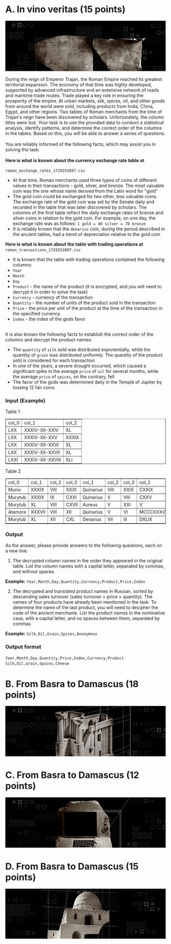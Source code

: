 # A. In vino veritas (15 points)
<p align="center">
  <img src=../../../img/a_in_vino_veritas.png/>
</p>
During the reign of Emperor Trajan, the Roman Empire reached its greatest territorial expansion. The economy of that time was highly developed, supported by advanced infrastructure and an extensive network of roads and maritime trade routes. Trade played a key role in ensuring the prosperity of the empire. At urban markets, silk, spices, oil, and other goods from around the world were sold, including products from India, China, Egypt, and other regions. Two tables of Roman merchants from the time of Trajan's reign have been discovered by scholars. Unfortunately, the column titles were lost. Your task is to use the provided data to conduct a statistical analysis, identify patterns, and determine the correct order of the columns in the tables. Based on this, you will be able to answer a series of questions.
<br><br>
You are reliably informed of the following facts, which may assist you in solving the task:
<br><br>
<b>Here is what is known about the currency exchange rate table at</b>

`roman_exchange_rates_1729253897.csv`
<br>
<list>

* At that time, Roman merchants used three types of coins of different values in their transactions - gold, silver, and bronze. The most valuable coin was the one whose name derived from the Latin word for "gold"
* The gold coin could be exchanged for two other, less valuable coins. The exchange rate of the gold coin was set by the Senate daily and recorded in the table that was later discovered by scholars. The columns of the first table reflect the daily exchange rates of bronze and silver coins in relation to the gold coin. For example, on one day, the exchange rate was as follows: `1 gold = 40 silver = 70 bronze`
* It is reliably known that the `denarius` coin, during the period described in the ancient tables, had a trend of depreciation relative to the gold coin
</list>

<b>Here is what is known about the table with trading operations at</b>
`roman_transactions_1729253897.csv`
<br>
<list>

* It is known that the table with trading operations contained the following columns:
* `Year`
* `Month`
* `Day`
* `Product` - the name of the product (it is encrypted, and you will need to decrypt it in order to solve the task)
* `Currency` - currency of the transaction
* `Quantity` - the number of units of the product sold in the transaction
* `Price` - the price per unit of the product at the time of the transaction in the specified currency
* `Index` - the index of the gods favor
</list>

<br>
It is also known the following facts to establish the correct order of the columns and decrypt the product names:
<br>
<list>

* The `quantity` of `silk` sold was distributed exponentially, while the quantity of `grain` was distributed uniformly. The quantity of the product sold is considered for each transaction
* In one of the years, a severe drought occurred, which caused a significant spike in the average `price` of `oil` for several months, while the average `price` of `spices`, on the contrary, fell
* The favor of the gods was determined daily in the Temple of Jupiter by tossing 12 fair coins
</list>

### Input (Example)
Table 1
<table border="1">
  <tr>
    <td>col_0</td>
    <td>col_1</td>
    <td>col_2</td>
  </tr>
  <tr>
    <td>LXX</td>
    <td>XXXIV-XII-XXIV</td>
    <td>XL</td>
  </tr>
  <tr>
    <td>LXX</td>
    <td>XXXIV-XII-XXV</td>
    <td>XXXIX</td>
  </tr>
  <tr>
    <td>LXX</td>
    <td>XXXIV-XII-XXVI</td>
    <td>XL</td>
  </tr>
  <tr>
    <td>LXX</td>
    <td>XXXIV-XII-XXVII</td>
    <td>XL</td>
  </tr>
  <tr>
    <td>LXXI</td>
    <td>XXXIV-XII-XXVIII</td>
    <td>XLI</td>
  </tr>
</table>

Table 2
<table border="1">
  <tr>
    <td>col_0</td>
    <td>col_1</td>
    <td>col_2</td>
    <td>col_0</td>
    <td>col_1</td>
    <td>col_2</td>
    <td>col_0</td>
    <td>col_1</td>
  </tr>
  <tr>
    <td>Muniv</td>
    <td>XXXIX</td>
    <td>VIII</td>
    <td>XXXI</td>
    <td>Quinarius</td>
    <td>VIII</td>
    <td>XXIX</td>
    <td>CXXIX</td>
  </tr>
  <tr>
    <td>Murytub</td>
    <td>XXXIX</td>
    <td>IX</td>
    <td>CXXI</td>
    <td>Quinarius</td>
    <td>V</td>
    <td>VIII</td>
    <td>CXXV</td>
  </tr>
  <tr>
    <td>Murytub</td>
    <td>XL</td>
    <td>VIII</td>
    <td>CXVII</td>
    <td>Aureus</td>
    <td>V</td>
    <td>XXI</td>
    <td>V</td>
  </tr>
  <tr>
    <td>Atamora</td>
    <td>XXXVII</td>
    <td>VIII</td>
    <td>XII</td>
    <td>Quinarius</td>
    <td>V</td>
    <td>VI</td>
    <td>MCCCXXXVII</td>
  </tr>
  <tr>
    <td>Murytub</td>
    <td>XL</td>
    <td>XII</td>
    <td>CXL</td>
    <td>Denarius</td>
    <td>VII</td>
    <td>III</td>
    <td>DXLIX</td>
  </tr>
</table>

### Output
As the answer, please provide answers to the following questions, each on a new line:
1. The decrypted column names in the order they appeared in the original table. List the column names with a capital letter, separated by commas, and without spaces

<b>Example:</b> `Year,Month,Day,Quantity,Currency,Product,Price,Index`

2. The decrypted and translated product names in Russian, sorted by descending sales turnover (sales turnover = price × quantity). The names of four products have already been mentioned in the task. To determine the name of the last product, you will need to decipher the code of the ancient merchants. List the product names in the nominative case, with a capital letter, and no spaces between them, separated by commas

<b>Example:</b> `Silk,Oil,Grain,Spices,Anonymous`

### Output format
`Year,Month,Day,Quantity,Price,Index,Currency,Product`<br>
`Silk,Oil,Grain,Spices,Cheese`


# B. From Basra to Damascus (18 points)
<p align="center">
  <img src=../../../img/b_from_basra_to_damascus.png/>
</p>

# C. From Basra to Damascus (12 points)
<p align="center">
  <img src=../../../img/c_drone_of_cleopatras_tomb.png/>
</p>

# D. From Basra to Damascus (15 points)
<p align="center">
  <img src=../../../img/d_the_mosque_opening.png/>
</p>